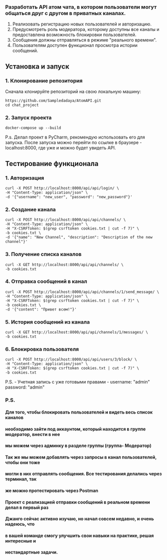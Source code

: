 ### Разработать API атом чата, в котором пользователи могут общаться друг с другом в приватных каналах.

1. Реализовать регистрацию новых пользователей и авторизацию.
2. Предусмотреть роль модератора, которому доступны все каналы и предоставлена возможность блокировки пользователей.
3. Сообщения должны отправляться в режиме "реального времени".
4. Пользователям доступен функционал просмотра истории сообщений.

## Установка и запуск

### 1. Клонирование репозитория

Сначала клонируйте репозиторий на свою локальную машину:

```
https://github.com/Sampledadaya/AtomAPI.git
cd chat_project
```
### 2. Запуск проекта
```
docker-compose up --build
```

P.s. Делал проект в PyCharm, рекомендую использовать его для запуска. После запуска можно перейти по ссылке в браузере - localhost:8000, где уже и можно будет увидеть API.
## Тестирование функционала

### 1. Авторизация 
```
curl -X POST http://localhost:8000/api/api/login/ \
-H "Content-Type: application/json" \
-d '{"username": "new_user", "password": "new_password"}'
```

### 2. Создание канала
```
curl -X POST http://localhost:8000/api/api/channels/ \
-H "Content-Type: application/json" \
-H "X-CSRFToken: $(grep csrftoken cookies.txt | cut -f 7)" \
-b cookies.txt \
-d '{"name": "New Channel", "description": "Description of the new channel"}'
```

### 3. Получение списка каналов
```
curl -X GET http://localhost:8000/api/api/channels/ \
-b cookies.txt
```

### 4. Отправка сообщений в канал
```
curl -X POST http://localhost:8000/api/api/channels/1/send_message/ \
-H "Content-Type: application/json" \
-H "X-CSRFToken: $(grep csrftoken cookies.txt | cut -f 7)" \
-b cookies.txt \
-d '{"content": "Привет всем!"}'
```

### 5. История сообщений из канала 
```
curl -X GET http://localhost:8000/api/api/channels/1/messages/ \
-b cookies.txt
```
### 6. Блокировка пользователя
```
curl -X POST http://localhost:8000/api/api/users/3/block/ \
-H "Content-Type: application/json" \
-H "X-CSRFToken: $(grep csrftoken cookies.txt | cut -f 7)" \
-b cookies.txt
```
P.S. - Учетная запись с уже готовыми правами - username: "admin" password: "admin"
### P.S. 
#### Для того, чтобы блокировать пользователей и видеть весь список каналов 
#### необходимо зайти под аккаунтом, который находится в группе модератор, внести в нее 
#### мы можем через админку в разделе группы (группа- Модератор)
#### Так же мы можем добавлять через запросы в канал пользователей, чтобы они тоже 
#### могли в них отправлять сообщения. Все тестирования делались через терминал, так
#### же можно протестировать через Postman
#### Проект с реализацией отправки сообщений в реальном времени делал в первый  раз
#### Джанго сейчас активно изучаю, но начал совсем недавно, и очень надеюсь, что
#### в вашей команде смогу улучшить свои навыки на практике, решая интересные и 
#### нестандартные задачи.
